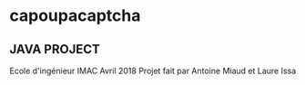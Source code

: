 # capoupacaptcha
## JAVA PROJECT

Ecole d'ingénieur IMAC
Avril 2018
Projet fait par Antoine Miaud et Laure Issa
